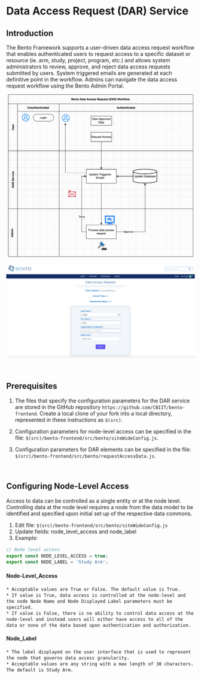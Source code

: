 # Data Access Request (DAR) Service

## Introduction
The Bento Framework supports a user-driven data access request workflow that enables authenticated users to request access to a specific dataset or resource (ie. arm, study, project, program, etc.) and allows system administrators to review, approve, and reject data access requests submitted by users. System triggered emails are generated at each definitive point in the workflow. Admins can navigate the data access request workflow using the Bento Admin Portal. 

![Data Access Request (DAR) Workflow](../assets/dar-workflow.png)

![Data Access Request (DAR) Example page](../assets/dar-example-page.png)

<p>&nbsp;</p>


## Prerequisites
1. The files that specify the configuration parameters for the DAR service are stored in the GitHub repository `https://github.com/CBIIT/bento-frontend`. Create a local clone of your fork into a local directory, represented in these instructions as `$(src)`.

2. Configuration parameters for node-level access can be specified in the file: `$(src)/bento-frontend/src/bento/siteWideConfig.js`.

3. Configuration parameters for DAR elements can be specified in the file: `$(src)/bento-frontend/src/bento/requestAccessData.js`.

<p>&nbsp;</p>     

## Configuring Node-Level Access 
Access to data can be controlled as a single entity or at the node level. Controlling data at the node level requires a node from the data model to be identified and specified upon initial set up of the respective data commons.  
1. Edit file: `$(src)/bento-frontend/src/bento/siteWideConfig.js`
2. Update fields: node_level_access and node_label
3. Example:

```javascript
// Node level access
export const NODE_LEVEL_ACCESS = true;
export const NODE_LABEL = 'Study Arm';
```

#### Node-Level_Access
    * Acceptable values are True or False. The default value is True.
    * If value is True, data access is controlled at the node-level and the node Node Name and Node Displayed Label parameters must be specified.
    * If value is False, there is no ability to control data access at the node-level and instead users will either have access to all of the data or none of the data based upon authentication and authorization.

#### Node_Label
    * The label displayed on the user interface that is used to represent the node that governs data access granularity.
    * Acceptable values are any string with a max length of 30 characters. The default is Study Arm.